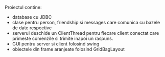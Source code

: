 Proiectul contine:
- database cu JDBC
- clase pentru person, friendship si messages care comunica cu bazele de date respective
- serverul deschide un ClientThread pentru fiecare client conectat care primeste comenzile si trimite inapoi un raspuns.
- GUI pentru server si client folosind swing
- obiectele din frame aranjeate folosind GridBagLayout

